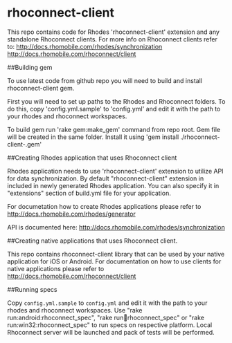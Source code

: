 rhoconnect-client
=================

This repo contains code for Rhodes 'rhoconnect-client' extension and any standalone Rhoconnect clients. For more info on Rhoconnect clients refer to:
  http://docs.rhomobile.com/rhodes/synchronization
  http://docs.rhomobile.com/rhoconnect/client

##Building gem

To use latest code from github repo you will need to build and install rhoconnect-client gem.

First you will need to set up paths to the Rhodes and Rhoconnect folders. To do this, copy 'config.yml.sample' to 'config.yml' and edit it with the path to your rhodes and rhoconnect workspaces.

To build gem run 'rake gem:make_gem' command from repo root. Gem file will be created in the same folder. Install it using 'gem install ./rhoconnect-client-<version>.gem'

##Creating Rhodes application that uses Rhoconnect client

Rhodes application needs to use 'rhoconnect-client' extension to utilize API for data synchronization. By default "rhoconnect-client" extension in included in newly generated Rhodes application. You can also specify it in "extensions" section of build.yml file for your application.

For documetation how to create Rhodes applications please refer to
  http://docs.rhomobile.com/rhodes/generator

API is documented here:
  http://docs.rhomobile.com/rhodes/synchronization
  
##Creating native applications that uses Rhoconnect client.

This repo contains rhoconnect-client library that can be used by your native application for iOS or Android. For documentation on how to use clients for native applications please refer to
  http://docs.rhomobile.com/rhoconnect/client

##Running specs

Copy `config.yml.sample` to `config.yml` and edit it with the path to your rhodes and rhoconnect workspaces.
Use "rake run:android:rhoconnect_spec", "rake run:iphone:rhoconnect_spec" or "rake run:win32:rhoconnect_spec" to run specs on respective platform.
Local Rhoconnect server will be launched and pack of tests will be performed.